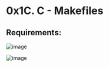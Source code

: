 # 0x1C. C - Makefiles

## Requirements:

![image](https://user-images.githubusercontent.com/98775024/179638328-29de409f-f726-4dc0-9706-c203577d9742.png)

![image](https://user-images.githubusercontent.com/98775024/179637514-a9f301ce-08b4-47bc-aae5-bbba5921202c.png)



